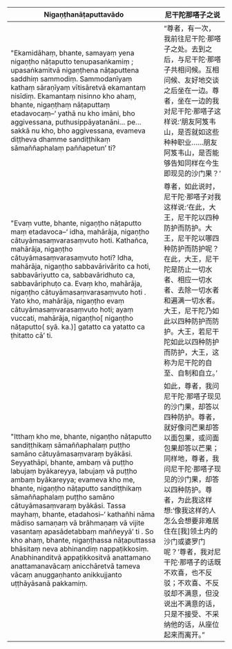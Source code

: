 Nigaṇṭhanāṭaputtavādo|尼干陀那嗒子之说
--------- | -------------
"Ekamidāhaṃ, bhante, samayaṃ yena nigaṇṭho nāṭaputto tenupasaṅkamiṃ ; upasaṅkamitvā nigaṇṭhena nāṭaputtena saddhiṃ sammodiṃ. Sammodanīyaṃ kathaṃ sāraṇīyaṃ vītisāretvā ekamantaṃ nisīdiṃ. Ekamantaṃ nisinno kho ahaṃ, bhante, nigaṇṭhaṃ nāṭaputtaṃ etadavocaṃ–‘ yathā nu kho imāni, bho aggivessana, puthusippāyatanāni… pe… sakkā nu kho, bho aggivessana, evameva diṭṭheva dhamme sandiṭṭhikaṃ sāmaññaphalaṃ paññapetun’ ti?|“尊者，有一次，我前往尼干陀·那嗒子之处。去到之后，与尼干陀·那嗒子共相问候。互相问候、友好地交谈之后坐在一边。尊者，坐在一边的我对尼干陀·那嗒子这样说:‘朋友阿笈韦山，是否就如这些种种职业……朋友阿笈韦山，是否能够告知同样在今生即现见的沙门果？’
"Evaṃ vutte, bhante, nigaṇṭho nāṭaputto maṃ etadavoca–‘ idha, mahārāja, nigaṇṭho cātuyāmasaṃvarasaṃvuto hoti. Kathañca, mahārāja, nigaṇṭho cātuyāmasaṃvarasaṃvuto hoti? Idha, mahārāja, nigaṇṭho sabbavārivārito ca hoti, sabbavāriyutto ca, sabbavāridhuto ca, sabbavāriphuṭo ca. Evaṃ kho, mahārāja, nigaṇṭho cātuyāmasaṃvarasaṃvuto hoti . Yato kho, mahārāja, nigaṇṭho evaṃ cātuyāmasaṃvarasaṃvuto hoti; ayaṃ vuccati, mahārāja, nigaṇṭho[ nigaṇṭho nāṭaputto( syā. ka.)] gatatto ca yatatto ca ṭhitatto cā’ ti.|尊者，如此说时，尼干陀·那嗒子对我这样说:‘在此，大王，尼干陀以四种防护而防护。大王，尼干陀以哪四种防护而防护呢？在此，大王，尼干陀是防止一切水者、相应一切水者、去除一切水者和遍满一切水者。大王，尼干陀乃如此以四种防护而防护。大王，若尼干陀如此以四种防护而防护，大王，这称为尼干陀的自至、自制和自立。’
"Itthaṃ kho me, bhante, nigaṇṭho nāṭaputto sandiṭṭhikaṃ sāmaññaphalaṃ puṭṭho samāno cātuyāmasaṃvaraṃ byākāsi. Seyyathāpi, bhante, ambaṃ vā puṭṭho labujaṃ byākareyya, labujaṃ vā puṭṭho ambaṃ byākareyya; evameva kho me, bhante, nigaṇṭho nāṭaputto sandiṭṭhikaṃ sāmaññaphalaṃ puṭṭho samāno cātuyāmasaṃvaraṃ byākāsi. Tassa mayhaṃ, bhante, etadahosi–‘ kathañhi nāma mādiso samaṇaṃ vā brāhmaṇaṃ vā vijite vasantaṃ apasādetabbaṃ maññeyyā’ ti . So kho ahaṃ, bhante, nigaṇṭhassa nāṭaputtassa bhāsitaṃ neva abhinandiṃ nappaṭikkosiṃ. Anabhinanditvā appaṭikkositvā anattamano anattamanavācaṃ anicchāretvā tameva vācaṃ anuggaṇhanto anikkujjanto uṭṭhāyāsanā pakkamiṃ.|如此，尊者，我问尼干陀·那嗒子现见的沙门果，却答以四种防护。尊者，就好像问芒果却答以面包果，或问面包果却答以芒果；同样地，尊者，我问尼干陀·那嗒子现见的沙门果，却答以四种防护。尊者，为此我这样想:‘像我这样的人怎么会想要非难居住在[我]领土内的沙门或婆罗门呢？’尊者，我对尼干陀·那嗒子的话既不欢喜，也不反驳；不欢喜、不反驳却不满意，但没说出不满意的话，只是不接受、不采纳他的话，从座位起来而离开。”